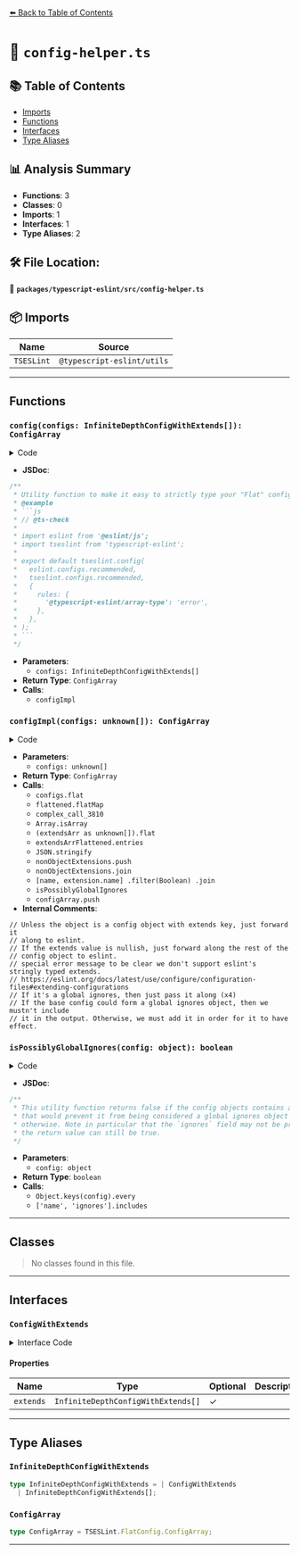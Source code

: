 [⬅️ Back to Table of Contents](../../../index.md)

# 📄 `config-helper.ts`

## 📚 Table of Contents

- [Imports](#imports)
- [Functions](#functions)
- [Interfaces](#interfaces)
- [Type Aliases](#type-aliases)

## 📊 Analysis Summary

- **Functions**: 3
- **Classes**: 0
- **Imports**: 1
- **Interfaces**: 1
- **Type Aliases**: 2

## 🛠️ File Location:
📂 **`packages/typescript-eslint/src/config-helper.ts`**

## 📦 Imports

| Name | Source |
|------|--------|
| `TSESLint` | `@typescript-eslint/utils` |


---

## Functions

### `config(configs: InfiniteDepthConfigWithExtends[]): ConfigArray`

<details><summary>Code</summary>

```ts
export function config(
  ...configs: InfiniteDepthConfigWithExtends[]
): ConfigArray {
  return configImpl(...configs);
}
```
</details>

- **JSDoc**:
```ts
/**
 * Utility function to make it easy to strictly type your "Flat" config file
 * @example
 * ```js
 * // @ts-check
 *
 * import eslint from '@eslint/js';
 * import tseslint from 'typescript-eslint';
 *
 * export default tseslint.config(
 *   eslint.configs.recommended,
 *   tseslint.configs.recommended,
 *   {
 *     rules: {
 *       '@typescript-eslint/array-type': 'error',
 *     },
 *   },
 * );
 * ```
 */
```

- **Parameters**:
  - `configs: InfiniteDepthConfigWithExtends[]`
- **Return Type**: `ConfigArray`
- **Calls**:
  - `configImpl`
### `configImpl(configs: unknown[]): ConfigArray`

<details><summary>Code</summary>

```ts
function configImpl(...configs: unknown[]): ConfigArray {
  const flattened = configs.flat(Infinity);
  return flattened.flatMap(
    (
      configWithExtends,
      configIndex,
    ): TSESLint.FlatConfig.Config | TSESLint.FlatConfig.Config[] => {
      if (
        configWithExtends == null ||
        typeof configWithExtends !== 'object' ||
        !('extends' in configWithExtends)
      ) {
        // Unless the object is a config object with extends key, just forward it
        // along to eslint.
        return configWithExtends as TSESLint.FlatConfig.Config;
      }

      const { extends: extendsArr, ..._config } = configWithExtends;
      const config = _config as {
        name?: unknown;
        extends?: unknown;
        files?: unknown;
        ignores?: unknown;
      };

      if (extendsArr == null) {
        // If the extends value is nullish, just forward along the rest of the
        // config object to eslint.
        return config as TSESLint.FlatConfig.Config;
      }

      const name = ((): string | undefined => {
        if ('name' in configWithExtends && configWithExtends.name != null) {
          if (typeof configWithExtends.name !== 'string') {
            throw new Error(
              `tseslint.config(): Config at index ${configIndex} has a 'name' property that is not a string.`,
            );
          }
          return configWithExtends.name;
        }
        return undefined;
      })();
      const nameErrorPhrase =
        name != null ? `, named "${name}",` : ' (anonymous)';

      if (!Array.isArray(extendsArr)) {
        throw new TypeError(
          `tseslint.config(): Config at index ${configIndex}${nameErrorPhrase} has an 'extends' property that is not an array.`,
        );
      }

      const extendsArrFlattened = (extendsArr as unknown[]).flat(Infinity);

      const nonObjectExtensions = [];
      for (const [extensionIndex, extension] of extendsArrFlattened.entries()) {
        // special error message to be clear we don't support eslint's stringly typed extends.
        // https://eslint.org/docs/latest/use/configure/configuration-files#extending-configurations
        if (typeof extension === 'string') {
          throw new Error(
            `tseslint.config(): Config at index ${configIndex}${nameErrorPhrase} has an 'extends' array that contains a string (${JSON.stringify(extension)}) at index ${extensionIndex}.` +
              " This is a feature of eslint's `defineConfig()` helper and is not supported by typescript-eslint." +
              ' Please provide a config object instead.',
          );
        }
        if (extension == null || typeof extension !== 'object') {
          nonObjectExtensions.push(extensionIndex);
        }
      }
      if (nonObjectExtensions.length > 0) {
        const extensionIndices = nonObjectExtensions.join(', ');
        throw new Error(
          `tseslint.config(): Config at index ${configIndex}${nameErrorPhrase} contains non-object` +
            ` extensions at the following indices: ${extensionIndices}.`,
        );
      }

      const configArray = [];

      for (const _extension of extendsArrFlattened) {
        const extension = _extension as {
          name?: unknown;
          files?: unknown;
          ignores?: unknown;
        };
        const resolvedConfigName = [name, extension.name]
          .filter(Boolean)
          .join('__');
        if (isPossiblyGlobalIgnores(extension)) {
          // If it's a global ignores, then just pass it along
          configArray.push({
            ...extension,
            ...(resolvedConfigName !== '' ? { name: resolvedConfigName } : {}),
          });
        } else {
          configArray.push({
            ...extension,
            ...(config.files ? { files: config.files } : {}),
            ...(config.ignores ? { ignores: config.ignores } : {}),
            ...(resolvedConfigName !== '' ? { name: resolvedConfigName } : {}),
          });
        }
      }

      // If the base config could form a global ignores object, then we mustn't include
      // it in the output. Otherwise, we must add it in order for it to have effect.
      if (!isPossiblyGlobalIgnores(config)) {
        configArray.push(config);
      }

      return configArray as ConfigArray;
    },
  );
}
```
</details>

- **Parameters**:
  - `configs: unknown[]`
- **Return Type**: `ConfigArray`
- **Calls**:
  - `configs.flat`
  - `flattened.flatMap`
  - `complex_call_3810`
  - `Array.isArray`
  - `(extendsArr as unknown[]).flat`
  - `extendsArrFlattened.entries`
  - `JSON.stringify`
  - `nonObjectExtensions.push`
  - `nonObjectExtensions.join`
  - `[name, extension.name]
          .filter(Boolean)
          .join`
  - `isPossiblyGlobalIgnores`
  - `configArray.push`
- **Internal Comments**:
```
// Unless the object is a config object with extends key, just forward it
// along to eslint.
// If the extends value is nullish, just forward along the rest of the
// config object to eslint.
// special error message to be clear we don't support eslint's stringly typed extends.
// https://eslint.org/docs/latest/use/configure/configuration-files#extending-configurations
// If it's a global ignores, then just pass it along (x4)
// If the base config could form a global ignores object, then we mustn't include
// it in the output. Otherwise, we must add it in order for it to have effect.
```

### `isPossiblyGlobalIgnores(config: object): boolean`

<details><summary>Code</summary>

```ts
function isPossiblyGlobalIgnores(config: object): boolean {
  return Object.keys(config).every(key => ['name', 'ignores'].includes(key));
}
```
</details>

- **JSDoc**:
```ts
/**
 * This utility function returns false if the config objects contains any field
 * that would prevent it from being considered a global ignores object and true
 * otherwise. Note in particular that the `ignores` field may not be present and
 * the return value can still be true.
 */
```

- **Parameters**:
  - `config: object`
- **Return Type**: `boolean`
- **Calls**:
  - `Object.keys(config).every`
  - `['name', 'ignores'].includes`

---

## Classes

> No classes found in this file.


---

## Interfaces

### `ConfigWithExtends`

<details><summary>Interface Code</summary>

```ts
export interface ConfigWithExtends extends TSESLint.FlatConfig.Config {
  /**
   * Allows you to "extend" a set of configs similar to `extends` from the
   * classic configs.
   *
   * This is just a convenience short-hand to help reduce duplication.
   *
   * ```js
   * export default tseslint.config({
   *   files: ['** /*.ts'],
   *   extends: [
   *     eslint.configs.recommended,
   *     tseslint.configs.recommended,
   *   ],
   *   rules: {
   *     '@typescript-eslint/array-type': 'error',
   *     '@typescript-eslint/consistent-type-imports': 'error',
   *   },
   * })
   *
   * // expands to
   *
   * export default [
   *   {
   *     ...eslint.configs.recommended,
   *     files: ['** /*.ts'],
   *   },
   *   ...tseslint.configs.recommended.map(conf => ({
   *     ...conf,
   *     files: ['** /*.ts'],
   *   })),
   *   {
   *     files: ['** /*.ts'],
   *     rules: {
   *       '@typescript-eslint/array-type': 'error',
   *       '@typescript-eslint/consistent-type-imports': 'error',
   *     },
   *   },
   * ]
   * ```
   */
  extends?: InfiniteDepthConfigWithExtends[];
}
```
</details>

#### Properties

| Name | Type | Optional | Description |
|------|------|----------|-------------|
| `extends` | `InfiniteDepthConfigWithExtends[]` | ✓ |  |


---

## Type Aliases

### `InfiniteDepthConfigWithExtends`

```ts
type InfiniteDepthConfigWithExtends = | ConfigWithExtends
  | InfiniteDepthConfigWithExtends[];
```

### `ConfigArray`

```ts
type ConfigArray = TSESLint.FlatConfig.ConfigArray;
```


---